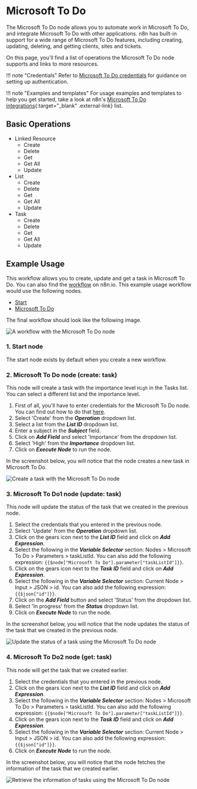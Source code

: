 # Microsoft To Do

The Microsoft To Do node allows you to automate work in Microsoft To Do, and integrate Microsoft To Do with other applications. n8n has built-in support for a wide range of Microsoft To Do features, including creating, updating, deleting, and getting clients, sites and tickets. 

On this page, you'll find a list of operations the Microsoft To Do node supports and links to more resources.

!!! note "Credentials"
    Refer to [Microsoft To Do credentials](https://docs.n8n.io/integrations/builtin/credentials/microsoft/) for guidance on setting up authentication. 

!!! note "Examples and templates"
    For usage examples and templates to help you get started, take a look at n8n's [Microsoft To Do integrations](https://n8n.io/integrations/microsoft-to-do/){:target="_blank" .external-link} list.



## Basic Operations

* Linked Resource
    * Create
    * Delete
    * Get
    * Get All
    * Update
* List
    * Create
    * Delete
    * Get
    * Get All
    * Update
* Task
    * Create
    * Delete
    * Get
    * Get All
    * Update

## Example Usage

This workflow allows you to create, update and get a task in Microsoft To Do. You can also find the [workflow](https://n8n.io/workflows/1114) on n8n.io. This example usage workflow would use the following nodes.
- [Start](/integrations/builtin/core-nodes/n8n-nodes-base.start/)
- [Microsoft To Do]()

The final workflow should look like the following image.

![A workflow with the Microsoft To Do node](/_images/integrations/builtin/app-nodes/microsofttodo/workflow.png)

### 1. Start node

The start node exists by default when you create a new workflow.

### 2. Microsoft To Do node (create: task)

This node will create a task with the importance level `High` in the Tasks list. You can select a different list and the importance level.

1. First of all, you'll have to enter credentials for the Microsoft To Do node. You can find out how to do that [here](/integrations/builtin/credentials/microsoft/).
2. Select 'Create' from the ***Operation*** dropdown list.
3. Select a list from the ***List ID*** dropdown list.
4. Enter a subject in the ***Subject*** field.
5. Click on ***Add Field*** and select 'Importance' from the dropdown list.
6. Select 'High' from the ***Importance*** dropdown list.
7. Click on ***Execute Node*** to run the node.

In the screenshot below, you will notice that the node creates a new task in Microsoft To Do.

![Create a task with the Microsoft To Do node](/_images/integrations/builtin/app-nodes/microsofttodo/microsofttodo_node.png)

### 3. Microsoft To Do1 node (update: task)

This node will update the status of the task that we created in the previous node.


1. Select the credentials that you entered in the previous node.
2. Select 'Update' from the ***Operation*** dropdown list.
3. Click on the gears icon next to the ***List ID*** field and click on ***Add Expression***.
4. Select the following in the ***Variable Selector*** section: Nodes > Microsoft To Do > Parameters > taskListId. You can also add the following expression: `{{$node["Microsoft To Do"].parameter["taskListId"]}}`.
5. Click on the gears icon next to the ***Task ID*** field and click on ***Add Expression***.
6. Select the following in the ***Variable Selector*** section: Current Node > Input > JSON > id. You can also add the following expression: `{{$json["id"]}}`.
7. Click on the ***Add Field*** button and select 'Status' from the dropdown list.
8. Select 'In progress' from the ***Status*** dropdown list.
9. Click on ***Execute Node*** to run the node.


In the screenshot below, you will notice that the node updates the status of the task that we created in the previous node.

![Update the status of a task using the Microsoft To Do node](/_images/integrations/builtin/app-nodes/microsofttodo/microsofttodo1_node.png)

### 4. Microsoft To Do2 node (get: task)

This node will get the task that we created earlier.


1. Select the credentials that you entered in the previous node.
2. Click on the gears icon next to the ***List ID*** field and click on ***Add Expression***.
3. Select the following in the ***Variable Selector*** section: Nodes > Microsoft To Do > Parameters > taskListId. You can also add the following expression: `{{$node["Microsoft To Do"].parameter["taskListId"]}}`.
4. Click on the gears icon next to the ***Task ID*** field and click on ***Add Expression***.
5. Select the following in the ***Variable Selector*** section: Current Node > Input > JSON > id. You can also add the following expression: `{{$json["id"]}}`.
6. Click on ***Execute Node*** to run the node.


In the screenshot below, you will notice that the node fetches the information of the task that we created earlier.

![Retrieve the information of tasks using the Microsoft To Do node](/_images/integrations/builtin/app-nodes/microsofttodo/microsofttodo2_node.png)
